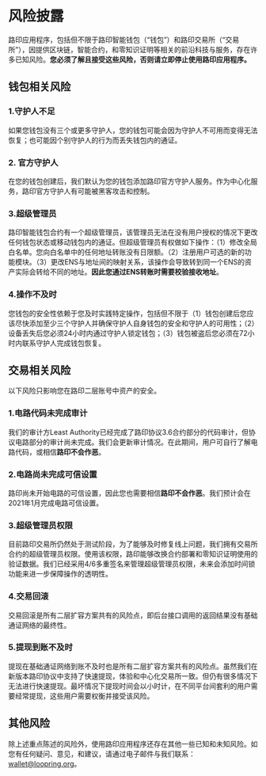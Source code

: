 # 风险披露


路印应用程序，包括但不限于路印智能钱包（“钱包”）和路印交易所（“交易所”），因提供区块链，智能合约，和零知识证明等相关的前沿科技与服务，存在许多已知风险。**您必须了解且接受这些风险，否则请立即停止使用路印应用程序。**

## 钱包相关风险

### 1.守护人不足

如果您钱包没有三个或更多守护人，您的钱包可能会因为守护人不可用而变得无法恢复；也可能因个别守护人的行为而丢失钱包内的通证。

### 2. 官方守护人
在您的钱包创建后，我们默认为您的钱包添加路印官方守护人服务。作为中心化服务，路印官方守护人有可能被黑客攻击和控制。


### 3.超级管理员

路印智能钱包合约有一个超级管理员，该管理员无法在没有用户授权的情况下更改任何钱包状态或移动钱包内的通证。但超级管理员有权做如下操作：（1）修改全局白名单。您向白名单中的任何地址转账没有日限额。（2）注册用户可选的新的功能模块。（3）更改ENS与地址间的映射关系，该操作会导致转到同一个ENS的资产实际会转给不同的地址。**因此您通过ENS转账时需要校验接收地址**。

### 4.操作不及时

您钱包的安全性依赖于您及时实践特定操作，包括但不限于（1）钱包创建后您应该尽快添加至少三个守护人并确保守护人自身钱包的安全和守护人的可用性；（2）设备丢失后您必须24小时内通过守护人锁定钱包；（3）钱包被盗后您必须在72小时内联系守护人完成钱包恢复。


## 交易相关风险

以下风险只影响您在路印二层账号中资产的安全。

### 1.电路代码未完成审计

我们的审计方Least Authority已经完成了路印协议3.6合约部分的代码审计，但协议电路部分的审计尚未完成。我们会更新审计情况。在此期间，用户可自行了解电路代码，或相信**路印不会作恶**。


### 2.电路尚未完成可信设置

路印尚未开始电路的可信设置，因此您也需要相信**路印不会作恶**。我们预计会在2021年1月完成电路可信设置。

### 3.超级管理员权限

目前路印交易所仍然处于测试阶段，为了能够及时修复线上问题，我们拥有交易所合约的超级管理员权限。使用该权限，路印能够改换合约部署和零知识证明使用的验证数据。我们已经采用4/6多重签名来管理超级管理员权限，未来会添加时间锁功能来进一步保障操作的透明性。

### 4.交易回滚

交易回滚是所有二层扩容方案共有的风险点，即后台接口调用的返回结果没有基础通证网络的最终性。

### 5.提现到账不及时

提现在基础通证网络到账不及时也是所有二层扩容方案共有的风险点。虽然我们在新版本路印协议中支持了快速提现，体验和中心化交易所一致。但仍有很多情况下无法进行快速提现。最坏情况下提现时间会以小时计，在不同平台间套利的用户需要经常提现，这些用户需要权衡并接受该风险。


## 其他风险

除上述重点陈述的风险外，使用路印应用程序还存在其他一些已知和未知风险。如您有任何疑问、意见，和建议，请通过电子邮件与我们联系：wallet@loopring.org。

